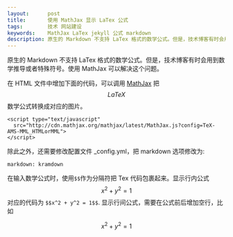 ```yaml
---
layout:      post
title:       使用 MathJax 显示 LaTex 公式
tags:        技术 网站建设
keywords:    MathJax LaTex jekyll 公式 markdown
description: 原生的 Markdown 不支持 LaTex 格式的数学公式。但是，技术博客有时会用到数学推导或者特殊符号。使用 MathJax 可以解决这个问题。
---
```


原生的 Markdown 不支持 LaTex 格式的数学公式。但是，技术博客有时会用到数学推导或者特殊符号。使用 MathJax 可以解决这个问题。

在 HTML 文件中增加下面的代码，可以调用 [MathJax][] 把 $$LaTeX$$ 数学公式转换成对应的图片。

```
<script type="text/javascript"
  src="http://cdn.mathjax.org/mathjax/latest/MathJax.js?config=TeX-AMS-MML_HTMLorMML">
</script>
```

除此之外，还需要修改配置文件 _config.yml，把 markdown 选项修改为:

```
markdown: kramdown
```

在输入数学公式时，使用`$$`作为分隔符把 Tex 代码包裹起来。显示行内公式 $$x^2 + y^2 = 1$$ 对应的代码为 `$$x^2 + y^2 = 1$$`. 显示行间公式，需要在公式前后增加空行，比如

$$x^2 + y^2 = 1$$

[MathJax]: https://www.mathjax.org/